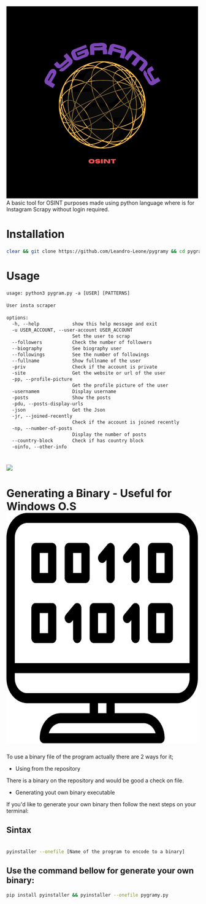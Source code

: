 <img src="/src/img/pygramy.png">
A basic tool for OSINT purposes made using python language where is for Instagram Scrapy without login required.



# Installation

```bash
clear && git clone https://github.com/Leandro-Leone/pygramy && cd pygram && python3 -m pip install -r requirements.txt

```


# Usage

```
usage: python3 pygram.py -a [USER] [PATTERNS]

User insta scraper

options:
  -h, --help            show this help message and exit
  -u USER_ACCOUNT, --user-account USER_ACCOUNT
                        Set the user to scrap
  --followers           Check the number of followers
  --biography           See biography user
  --followings          See the number of followings
  --fullname            Show fullname of the user
  -priv                 Check if the account is private
  -site                 Get the website or url of the user
  -pp, --profile-picture
                        Get the profile picture of the user
  -usernamem            Display username
  -posts                Show the posts
  -pdu, --posts-display-urls
  -json                 Get the Json
  -jr, --joined-recently
                        Check if the account is joined recently
  -np, --number-of-posts
                        Display the number of posts
  --country-block       Check if has country block
  -oinfo, --other-info

```

# 

<a href="https://asciinema.org/a/VeWodQLcmMWj9N9hvfrXtdoUE" target="_blank"><img src="https://asciinema.org/a/VeWodQLcmMWj9N9hvfrXtdoUE.svg" /></a>

# Generating a Binary - Useful for Windows O.S <img src="/src/img/binary-logo.svg" width="500" height="600" >

To use a binary file of the program actually there are 2 ways for it;

- Using from the repository

There is a binary on the repository and would be good a check on file.

- Generating yout own binary executable

If you'd like to generate your own binary then follow the next steps on your terminal:

## Sintax
```bash

pyinstaller --onefile [Name of the program to encode to a binary]
```

## Use the command bellow for generate your own binary:

```bash
pip install pyinstaller && pyinstaller --onefile pygramy.py
```
